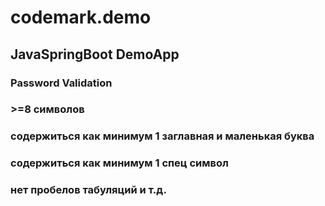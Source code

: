 # codemark.demo
## JavaSpringBoot DemoApp
### Password Validation
### >=8 символов
### содержиться как минимум 1 заглавная и маленькая буква
### cодержиться как минимум 1 спец символ
### нет пробелов табуляций и т.д.
